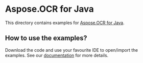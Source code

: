 # Aspose.OCR for Java

This directory contains examples for [Aspose.OCR for Java](http://www.aspose.com/java/ocr-component.aspx).

## How to use the examples?

Download the code and use your favourite IDE to open/import the examples.
See our [documentation](http://www.aspose.com/docs/display/ocrjava/How+to+use+the+Examples) for more details.
